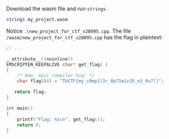 Download the wasm file and run `strings`.

```sh
strings my_project.wasm
```

Notice `.\new_project_for_ctf_v28095.cpp`. The file `/wasm/new_project_for_ctf_v28095.cpp` has the flag in plaintext:

```c
// ...

__attribute__((noinline))
EMSCRIPTEN_KEEPALIVE char* get_flag( )
{
    /* Wow, epic compiler bug! */
    char flag[64] = "TUCTF{my_c0mp1l3r_0p71m1z35_m3_0u7!}";

   return flag;
}

int main()
{
    printf("Flag: %s\n", get_flag());
    return 0;
}
```
